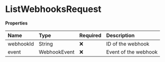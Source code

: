 # ListWebhooksRequest

**Properties**

| Name      | Type         | Required | Description          |
| :-------- | :----------- | :------- | :------------------- |
| webhookId | String       | ❌       | ID of the webhook    |
| event     | WebhookEvent | ❌       | Event of the webhook |
